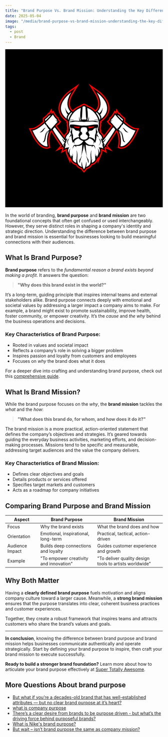 ```yaml
---
title: "Brand Purpose Vs. Brand Mission: Understanding the Key Differences"
date: 2025-05-04
image: "/media/brand-purpose-vs-brand-mission-understanding-the-key-differences.webp"
tags:
  - post
  - Brand
---
```


![Brand Purpose Vs. Brand Mission: Understanding the Key Differences](/media/brand-purpose-vs-brand-mission-understanding-the-key-differences.webp)

In the world of branding, **brand purpose** and **brand mission** are two foundational concepts that often get confused or used interchangeably. However, they serve distinct roles in shaping a company's identity and strategic direction. Understanding the difference between brand purpose and brand mission is essential for businesses looking to build meaningful connections with their audiences.

## What Is Brand Purpose?

**Brand purpose** refers to the *fundamental reason a brand exists beyond making a profit*. It answers the question:  
> **"Why does this brand exist in the world?"**

It’s a long-term, guiding principle that inspires internal teams and external stakeholders alike. Brand purpose connects deeply with emotional and societal values by addressing a larger impact a company aims to make. For example, a brand might exist to promote sustainability, improve health, foster community, or empower creativity. It’s the *cause* and *the why* behind the business operations and decisions.

### Key Characteristics of Brand Purpose:
- Rooted in values and societal impact  
- Reflects a company’s role in solving a bigger problem  
- Inspires passion and loyalty from customers and employees  
- Focuses on *why* the brand does what it does  

For a deeper dive into crafting and understanding brand purpose, check out this [comprehensive guide](https://supertotallyawesome.com/posts/brand-purpose).

## What Is Brand Mission?

While the brand purpose focuses on the *why*, the **brand mission** tackles the *what* and the *how*:

> **"What does this brand do, for whom, and how does it do it?"**

The brand mission is a more practical, action-oriented statement that defines the company’s objectives and strategies. It’s geared towards guiding the everyday business activities, marketing efforts, and decision-making processes. Missions tend to be specific and measurable, addressing target audiences and the value the company delivers.

### Key Characteristics of Brand Mission:
- Defines clear objectives and goals  
- Details products or services offered  
- Specifies target markets and customers  
- Acts as a roadmap for company initiatives  

## Comparing Brand Purpose and Brand Mission

| Aspect           | Brand Purpose                          | Brand Mission                            |
|------------------|--------------------------------------|----------------------------------------|
| Focus            | Why the brand exists                  | What the brand does and how            |
| Orientation      | Emotional, inspirational, long-term  | Practical, tactical, action-driven     |
| Audience Impact  | Builds deep connections and loyalty  | Guides customer experience and growth |
| Example          | "To empower creativity and innovation" | "To deliver quality design tools to artists worldwide" |

## Why Both Matter

Having a **clearly defined brand purpose** fuels motivation and aligns company culture toward a larger cause. Meanwhile, a **strong brand mission** ensures that the purpose translates into clear, coherent business practices and customer experiences.

Together, they create a robust framework that inspires teams and attracts customers who share the brand’s values and goals.

---

**In conclusion**, knowing the difference between brand purpose and brand mission helps businesses communicate authentically and operate strategically. Start by defining your brand purpose to inspire, then craft your brand mission to execute successfully.

**Ready to build a stronger brand foundation?** Learn more about how to articulate your brand purpose effectively at [Super Totally Awesome](https://supertotallyawesome.com/posts/brand-purpose).

## More Questions About brand purpose

- [But what if you’re a decades-old brand that has well-established attributes — but no clear brand purpose at it’s heart?](/posts/but-what-if-you-re-a-decades-old-brand-that-has-we)
- [what is company purpose](/posts/what-is-company-purpose)
- [There’s a clear desire from brands to be purpose driven - but what’s the driving force behind purposeful brands?](/posts/there-s-a-clear-desire-from-brands-to-be-purpose-d)
- [What is Nike's brand purpose?](/posts/what-is-nike-s-brand-purpose)
- [But wait – isn’t brand purpose the same as company mission?](/posts/but-wait-isn-t-brand-purpose-the-same-as-company-m)
